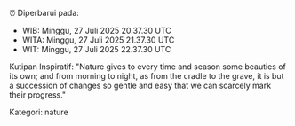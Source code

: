 ⏰ Diperbarui pada:
- WIB: Minggu, 27 Juli 2025 20.37.30 UTC
- WITA: Minggu, 27 Juli 2025 21.37.30 UTC
- WIT: Minggu, 27 Juli 2025 22.37.30 UTC

Kutipan Inspiratif:
"Nature gives to every time and season some beauties of its own; and from morning to night, as from the cradle to the grave, it is but a succession of changes so gentle and easy that we can scarcely mark their progress."


Kategori: nature

